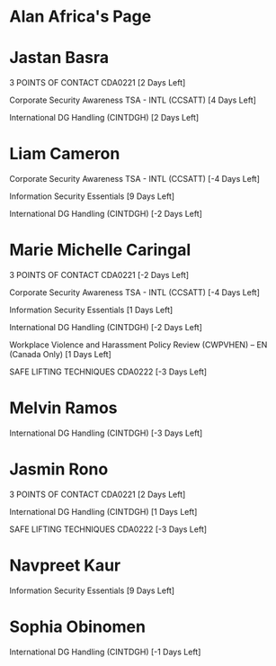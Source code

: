 # Alan Africa's Page




# Jastan Basra


3 POINTS OF CONTACT CDA0221 [2 Days Left]

Corporate Security Awareness TSA - INTL (CCSATT) [4 Days Left]

International DG Handling (CINTDGH) [2 Days Left]



# Liam Cameron


Corporate Security Awareness TSA - INTL (CCSATT) [-4 Days Left]

Information Security Essentials [9 Days Left]

International DG Handling (CINTDGH) [-2 Days Left]



# Marie Michelle Caringal


3 POINTS OF CONTACT CDA0221 [-2 Days Left]

Corporate Security Awareness TSA - INTL (CCSATT) [-4 Days Left]

Information Security Essentials [1 Days Left]

International DG Handling (CINTDGH) [-2 Days Left]

Workplace Violence and Harassment Policy Review (CWPVHEN) – EN (Canada Only) [1 Days Left]

SAFE LIFTING TECHNIQUES CDA0222 [-3 Days Left]



# Melvin Ramos


International DG Handling (CINTDGH) [-3 Days Left]



# Jasmin Rono


3 POINTS OF CONTACT CDA0221 [2 Days Left]

International DG Handling (CINTDGH) [1 Days Left]

SAFE LIFTING TECHNIQUES CDA0222 [-3 Days Left]



# Navpreet Kaur


Information Security Essentials [9 Days Left]



# Sophia Obinomen


International DG Handling (CINTDGH) [-1 Days Left]



